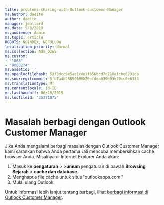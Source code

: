 ```yaml
---
title: problems-sharing-with-Outlook-customer-Manager
ms.author: daeite
author: daeite
manager: joallard
ms.date: 5/3/2019
ms.audience: Admin
ms.topic: article
ROBOTS: NOINDEX, NOFOLLOW
localization_priority: Normal
ms.collection: Adm_O365
ms.custom:
- "1868"
- "9000274"
ms.assetid: ''
ms.openlocfilehash: 53f3dcc9e5ae1cde1f856bcd7c218afcbc6231da
ms.sourcegitcommit: 5fb7a4b28859690020efdea630d03e70cc0e6334
ms.translationtype: MT
ms.contentlocale: id-ID
ms.lasthandoff: 06/28/2019
ms.locfileid: "35371075"
---
```

# <a name="problems-sharing-with-outlook-customer-manager"></a>Masalah berbagi dengan Outlook Customer Manager

Jika Anda mengalami berbagi masalah dengan Outlook Customer Manager kami sarankan bahwa Anda pertama kali mencoba membersihkan cache browser Anda. Misalnya di Internet Explorer Anda akan:

1. Masuk ke **pengaturan** > >**umum** pengaturan di bawah **Browsing Sejarah** > **cache dan database**.
2. Menghapus file cache untuk situs "outlookapps.com."
3. Mulai ulang Outlook.

Untuk informasi lebih lanjut tentang berbagi, lihat [berbagi informasi di Outlook Customer Manager](https://support.office.com/article/4f26cc69-67da-4cd5-b344-02d1a4799310%20).